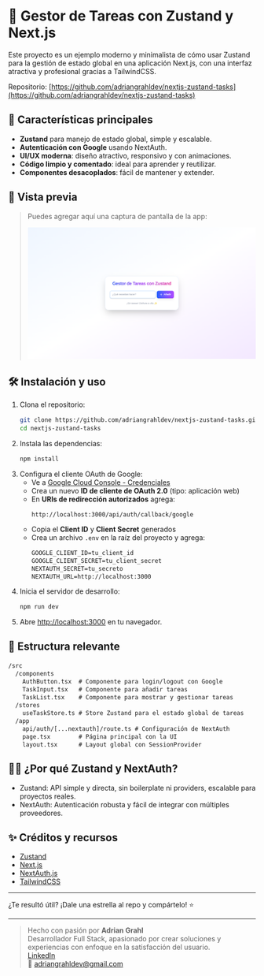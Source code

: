 # 🦄 Gestor de Tareas con Zustand y Next.js

Este proyecto es un ejemplo moderno y minimalista de cómo usar Zustand para la gestión de estado global en una aplicación Next.js, con una interfaz atractiva y profesional gracias a TailwindCSS.

Repositorio: [https://github.com/adriangrahldev/nextjs-zustand-tasks](https://github.com/adriangrahldev/nextjs-zustand-tasks)

## 🚀 Características principales

- **Zustand** para manejo de estado global, simple y escalable.
- **Autenticación con Google** usando NextAuth.
- **UI/UX moderna**: diseño atractivo, responsivo y con animaciones.
- **Código limpio y comentado**: ideal para aprender y reutilizar.
- **Componentes desacoplados**: fácil de mantener y extender.

## 📸 Vista previa

> Puedes agregar aquí una captura de pantalla de la app:
>
> ![Vista previa de la app](./preview.png)

## 🛠️ Instalación y uso

1. Clona el repositorio:
   ```bash
   git clone https://github.com/adriangrahldev/nextjs-zustand-tasks.git
   cd nextjs-zustand-tasks
   ```
2. Instala las dependencias:
   ```bash
   npm install
   ```
3. Configura el cliente OAuth de Google:
   - Ve a [Google Cloud Console - Credenciales](https://console.cloud.google.com/apis/credentials)
   - Crea un nuevo **ID de cliente de OAuth 2.0** (tipo: aplicación web)
   - En **URIs de redirección autorizados** agrega:
     ```
     http://localhost:3000/api/auth/callback/google
     ```
   - Copia el **Client ID** y **Client Secret** generados
   - Crea un archivo `.env` en la raíz del proyecto y agrega:
     ```env
     GOOGLE_CLIENT_ID=tu_client_id
     GOOGLE_CLIENT_SECRET=tu_client_secret
     NEXTAUTH_SECRET=tu_secreto
     NEXTAUTH_URL=http://localhost:3000
     ```
4. Inicia el servidor de desarrollo:
   ```bash
   npm run dev
   ```
5. Abre [http://localhost:3000](http://localhost:3000) en tu navegador.

## 📂 Estructura relevante

```
/src
  /components
    AuthButton.tsx  # Componente para login/logout con Google
    TaskInput.tsx   # Componente para añadir tareas
    TaskList.tsx    # Componente para mostrar y gestionar tareas
  /stores
    useTaskStore.ts # Store Zustand para el estado global de tareas
  /app
    api/auth/[...nextauth]/route.ts # Configuración de NextAuth
    page.tsx        # Página principal con la UI
    layout.tsx      # Layout global con SessionProvider
```

## 🧑‍💻 ¿Por qué Zustand y NextAuth?
- Zustand: API simple y directa, sin boilerplate ni providers, escalable para proyectos reales.
- NextAuth: Autenticación robusta y fácil de integrar con múltiples proveedores.

## ✨ Créditos y recursos
- [Zustand](https://github.com/pmndrs/zustand)
- [Next.js](https://nextjs.org/)
- [NextAuth.js](https://next-auth.js.org/)
- [TailwindCSS](https://tailwindcss.com/)

---

¿Te resultó útil? ¡Dale una estrella al repo y compártelo! ⭐

---

> Hecho con pasión por **Adrian Grahl**  
> Desarrollador Full Stack, apasionado por crear soluciones y experiencias con enfoque en la satisfacción del usuario.  
> [LinkedIn](https://www.linkedin.com/in/adriangrahldev/)  
> 📧 adriangrahldev@gmail.com
